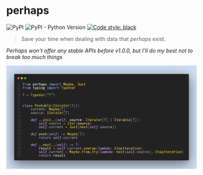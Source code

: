 # perhaps

![PyPI](https://img.shields.io/pypi/v/perhaps?style=flat-square)
![PyPI - Python Version](https://img.shields.io/pypi/pyversions/perhaps?style=flat-square)
[![Code style: black](https://img.shields.io/badge/code%20style-black-000000.svg)](https://github.com/psf/black)

> Save your time when dealing with data that *perhaps* exist.


*Perhaps won't offer any stable APIs before v1.0.0, but I'll do my best not to break too much things*

![A code screenshot showing example usage of perhaps](.github/code-snapshot.png)
